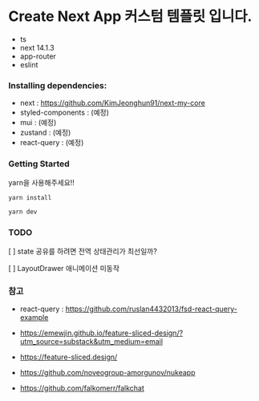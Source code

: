 # Create Next App 커스텀 템플릿 입니다.
- ts
- next 14.1.3
- app-router
- eslint


### Installing dependencies:
- next : https://github.com/KimJeonghun91/next-my-core
- styled-components : (예정)
- mui : (예정)
- zustand : (예정)
- react-query : (예정)


### Getting Started
yarn을 사용해주세요!!

```bash
yarn install

yarn dev
```

### TODO

[ ] state 공유를 하려면 전역 상태관리가 최선일까?

[ ] LayoutDrawer 애니메이션 미동작


### 참고

- react-query : https://github.com/ruslan4432013/fsd-react-query-example

- https://emewjin.github.io/feature-sliced-design/?utm_source=substack&utm_medium=email

- https://feature-sliced.design/

- https://github.com/noveogroup-amorgunov/nukeapp

- https://github.com/falkomerr/falkchat